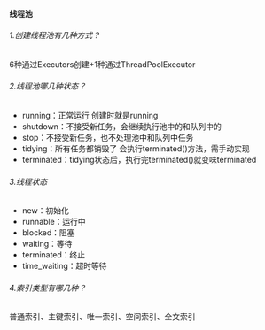 #### 线程池
###### 1.创建线程池有几种方式？
6种通过Executors创建+1种通过ThreadPoolExecutor
###### 2.线程池哪几种状态？
- running：正常运行 创建时就是running
- shutdown：不接受新任务，会继续执行池中的和队列中的
- stop：不接受新任务，也不处理池中和队列中任务
- tidying：所有任务都销毁了 会执行terminated()方法，需手动实现
- terminated：tidying状态后，执行完terminated()就变味terminated
###### 3.线程状态
- new：初始化
- runnable：运行中
- blocked：阻塞
- waiting：等待
- terminated：终止
- time_waiting：超时等待
###### 4.索引类型有哪几种？
普通索引、主键索引、唯一索引、空间索引、全文索引
